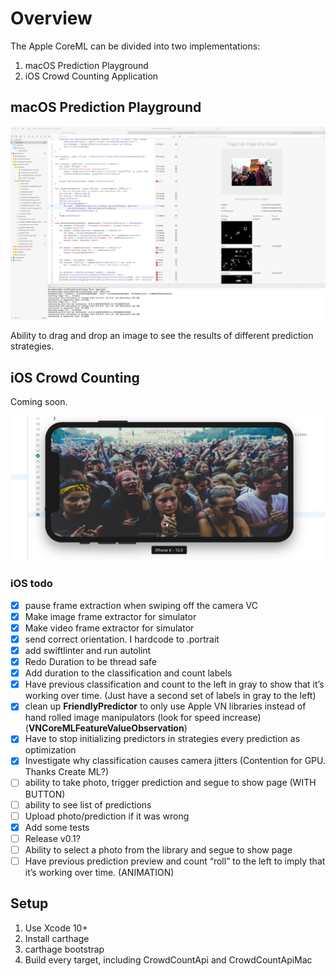 # Overview

The Apple CoreML can be divided into two implementations:

1. macOS Prediction Playground
2. iOS Crowd Counting Application

## macOS Prediction Playground

![MacOS Prediction Playground](readmeimages/CountPlayground.jpg)

Ability to drag and drop an image to see the results of different prediction strategies.

## iOS Crowd Counting

Coming soon.

![iOS Development](readmeimages/CountiOsDevelopment.jpg)

### iOS todo

- [x] pause frame extraction when swiping off the camera VC
- [x] Make image frame extractor for simulator
- [x] Make video frame extractor for simulator
- [x] send correct orientation. I hardcode to .portrait
- [x] add swiftlinter and run autolint
- [x] Redo Duration to be thread safe
- [x] Add duration to the classification and count labels
- [x] Have previous classification and count to the left in gray to show that it’s working over time. (Just have a second set of labels in gray to the left)
- [x] clean up **FriendlyPredictor** to only use Apple VN libraries instead of hand rolled image manipulators (look for speed increase) (**VNCoreMLFeatureValueObservation**)
- [x] Have to stop initializing predictors in strategies every prediction as optimization
- [x] Investigate why classification causes camera jitters (Contention for GPU. Thanks Create ML?)
- [ ] ability to take photo, trigger prediction and segue to show page (WITH BUTTON)
- [ ] ability to see list of predictions
- [ ] Upload photo/prediction if it was wrong
- [x] Add some tests
- [ ] Release v0.1?
- [ ] Ability to select a photo from the library and segue to show page
- [ ] Have previous prediction preview and count “roll” to the left to imply that it’s working over time. (ANIMATION)

## Setup

1. Use Xcode 10+
2. Install carthage
3. carthage bootstrap
4. Build every target, including CrowdCountApi and CrowdCountApiMac

